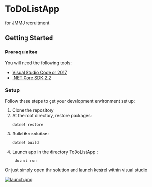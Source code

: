 # ToDoListApp
for JMMJ recruitment

## Getting Started
### Prerequisites
You will need the following tools:

* [Visual Studio Code or 2017](https://www.visualstudio.com/downloads/)
* [.NET Core SDK 2.2](https://www.microsoft.com/net/download/dotnet-core/2.2)

### Setup
Follow these steps to get your development environment set up:

  1. Clone the repository
  2. At the root directory, restore packages:
     ```
     dotnet restore
     ```
  3. Build the solution:
     ```
     dotnet build
     ```
  5. Launch app in the directory ToDoListApp :
     ```
	  dotnet run
	   ```

Or just simply open the solution and launch kestrel within visual studio

[![launch.png](https://i.postimg.cc/FKxs6Zjq/launch.png)](https://postimg.cc/7CfkGStM)
